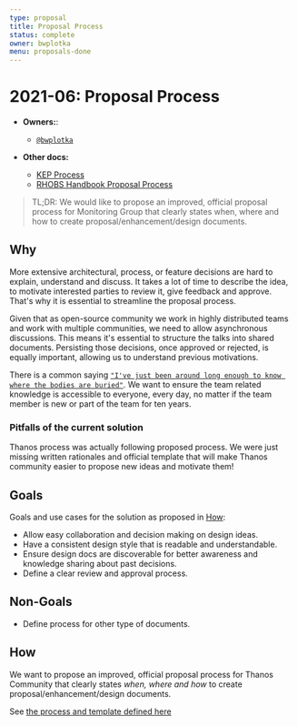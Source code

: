 ```yaml
---
type: proposal
title: Proposal Process
status: complete
owner: bwplotka
menu: proposals-done
---
```


# 2021-06: Proposal Process

* **Owners:**:
  * [`@bwplotka`](https://github.com/bwplotka)

* **Other docs:**
  * [KEP Process](https://github.com/kubernetes/enhancements/blob/master/keps/README.md)
  * [RHOBS Handbook Proposal Process](https://github.com/rhobs/handbook/pull/15)

> TL;DR: We would like to propose an improved, official proposal process for Monitoring Group that clearly states when, where and how to create proposal/enhancement/design documents.

## Why

More extensive architectural, process, or feature decisions are hard to explain, understand and discuss. It takes a lot of time to describe the idea, to motivate interested parties to review it, give feedback and approve. That's why it is essential to streamline the proposal process.

Given that as open-source community we work in highly distributed teams and work with multiple communities, we need to allow asynchronous discussions. This means it's essential to structure the talks into shared documents. Persisting those decisions, once approved or rejected, is equally important, allowing us to understand previous motivations.

There is a common saying [`"I've just been around long enough to know where the bodies are buried"`](https://twitter.com/AlexJonesax/status/1400103567822835714). We want to ensure the team related knowledge is accessible to everyone, every day, no matter if the team member is new or part of the team for ten years.

### Pitfalls of the current solution

Thanos process was actually following proposed process. We were just missing written rationales and official template that will make Thanos community easier to propose new ideas and motivate them!

## Goals

Goals and use cases for the solution as proposed in [How](#how):

* Allow easy collaboration and decision making on design ideas.
* Have a consistent design style that is readable and understandable.
* Ensure design docs are discoverable for better awareness and knowledge sharing about past decisions.
* Define a clear review and approval process.

## Non-Goals

* Define process for other type of documents.

## How

We want to propose an improved, official proposal process for Thanos Community that clearly states *when, where and how* to create proposal/enhancement/design documents.

See [the process and template defined here](../contributing/proposal-process.md)
